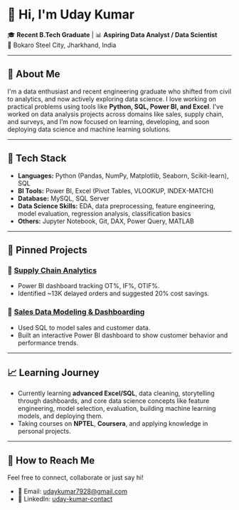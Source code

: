# 👋 Hi, I'm Uday Kumar

🎓 **Recent B.Tech Graduate** | 📊 **Aspiring Data Analyst / Data Scientist**  
📍 Bokaro Steel City, Jharkhand, India  

---

## 🚀 About Me

I'm a data enthusiast and recent engineering graduate who shifted from civil to analytics, and now actively exploring data science. I love working on practical problems using tools like **Python, SQL, Power BI, and Excel**. I've worked on data analysis projects across domains like sales, supply chain, and surveys, and I’m now focused on learning, developing, and soon deploying data science and machine learning solutions.

---

## 🧰 Tech Stack

- **Languages:** Python (Pandas, NumPy, Matplotlib, Seaborn, Scikit-learn), SQL
- **BI Tools:** Power BI, Excel (Pivot Tables, VLOOKUP, INDEX-MATCH)
- **Database:** MySQL, SQL Server
- **Data Science Skills:** EDA, data preprocessing, feature engineering, model evaluation, regression analysis, classification basics
- **Others:** Jupyter Notebook, Git, DAX, Power Query, MATLAB

---

## 📌 Pinned Projects

### 🔹 [Supply Chain Analytics](https://github.com/UdayKumar75/Supply-Chain-Analytics)
- Power BI dashboard tracking OT%, IF%, OTIF%.
- Identified ~13K delayed orders and suggested 20% cost savings.

### 🔹 [Sales Data Modeling & Dashboarding](https://github.com/UdayKumar75/Sales-Data-Modeling-Dashboarding)
- Used SQL to model sales and customer data.
- Built an interactive Power BI dashboard to show customer behavior and performance trends.

---

## 📈 Learning Journey

- Currently learning **advanced Excel/SQL**, data cleaning, storytelling through dashboards, and core data science concepts like feature engineering, model selection, evaluation, building machine learning models, and deploying them.
- Taking courses on **NPTEL**, **Coursera**, and applying knowledge in personal projects.

---

## 📢 How to Reach Me

Feel free to connect, collaborate or just say hi!
- 📧 Email: udaykumar7928@gmail.com
- 💼 LinkedIn: [uday-kumar-contact](http://www.linkedin.com/in/uday-kumar-contact)


<!--
**UdayKumar75/UdayKumar75** is a ✨ _special_ ✨ repository because its `README.md` (this file) appears on your GitHub profile.

Here are some ideas to get you started:

- 🔭 I’m currently working on ...
- 🌱 I’m currently learning ...
- 👯 I’m looking to collaborate on ...
- 🤔 I’m looking for help with ...
- 💬 Ask me about ...
- 📫 How to reach me: ...
- 😄 Pronouns: ...
- ⚡ Fun fact: ...
-->
